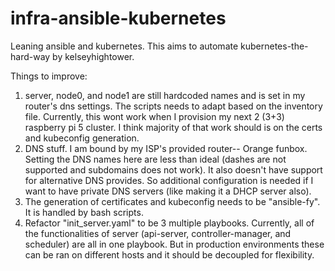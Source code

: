 # infra-ansible-kubernetes
Leaning ansible and kubernetes.
This aims to automate kubernetes-the-hard-way by kelseyhightower.


Things to improve:
1. server, node0, and node1 are still hardcoded names and is set in my router's dns settings.
   The scripts needs to adapt based on the inventory file. Currently, this wont work when I
   provision my next 2 (3+3) raspberry pi 5 cluster. I think majority of that work should is on
   the certs and kubeconfig generation.
2. DNS stuff. I am bound by my ISP's provided router-- Orange funbox. Setting the DNS names
   here are less than ideal (dashes are not supported and subdomains does not work). It also
   doesn't have support for alternative DNS provides. So additional configuration is needed
   if I want to have private DNS servers (like making it a DHCP server also).
3. The generation of certificates and kubeconfig needs to be "ansible-fy". It is handled by
   bash scripts.
4. Refactor "init_server.yaml" to be 3 multiple playbooks. Currently, all of the functionalities
   of server (api-server, controller-manager, and scheduler) are all in one playbook. But in
   production environments these can be ran on different hosts and it should be decoupled for flexibility.

